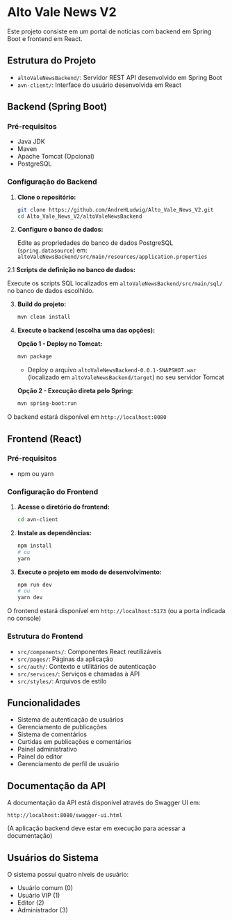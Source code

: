 # Alto Vale News V2

Este projeto consiste em um portal de notícias com backend em Spring Boot e frontend em React.

## Estrutura do Projeto

- `altoValeNewsBackend/`: Servidor REST API desenvolvido em Spring Boot
- `avn-client/`: Interface do usuário desenvolvida em React

## Backend (Spring Boot)

### Pré-requisitos

- Java JDK
- Maven
- Apache Tomcat (Opcional)
- PostgreSQL

### Configuração do Backend

1. **Clone o repositório:**

   ```bash
   git clone https://github.com/AndreHLudwig/Alto_Vale_News_V2.git
   cd Alto_Vale_News_V2/altoValeNewsBackend
   ```

2. **Configure o banco de dados:**

   Edite as propriedades do banco de dados PostgreSQL (`spring.datasource`) em:
   `altoValeNewsBackend/src/main/resources/application.properties`

2.1 **Scripts de definição no banco de dados:**
   
   Execute os scripts SQL localizados em `altoValeNewsBackend/src/main/sql/` no banco de dados escolhido.

3. **Build do projeto:**

   ```bash
   mvn clean install
   ```

4. **Execute o backend (escolha uma das opções):**

   **Opção 1 - Deploy no Tomcat:**
   ```bash
   mvn package
   ```
   - Deploy o arquivo `altoValeNewsBackend-0.0.1-SNAPSHOT.war` (localizado em `altoValeNewsBackend/target`) no seu servidor Tomcat

   **Opção 2 - Execução direta pelo Spring:**
   ```bash
   mvn spring-boot:run
   ```

O backend estará disponível em `http://localhost:8080`

## Frontend (React)

### Pré-requisitos

- npm ou yarn

### Configuração do Frontend

1. **Acesse o diretório do frontend:**
   ```bash
   cd avn-client
   ```

2. **Instale as dependências:**
   ```bash
   npm install
   # ou
   yarn
   ```

3. **Execute o projeto em modo de desenvolvimento:**
   ```bash
   npm run dev
   # ou
   yarn dev
   ```

O frontend estará disponível em `http://localhost:5173` (ou a porta indicada no console)

### Estrutura do Frontend

- `src/components/`: Componentes React reutilizáveis
- `src/pages/`: Páginas da aplicação
- `src/auth/`: Contexto e utilitários de autenticação
- `src/services/`: Serviços e chamadas à API
- `src/styles/`: Arquivos de estilo

## Funcionalidades

- Sistema de autenticação de usuários
- Gerenciamento de publicações
- Sistema de comentários
- Curtidas em publicações e comentários
- Painel administrativo
- Painel do editor
- Gerenciamento de perfil de usuário

## Documentação da API

A documentação da API está disponível através do Swagger UI em:
```
http://localhost:8080/swagger-ui.html
```
(A aplicação backend deve estar em execução para acessar a documentação)

## Usuários do Sistema

O sistema possui quatro níveis de usuário:
- Usuário comum (0)
- Usuário VIP (1)
- Editor (2)
- Administrador (3)